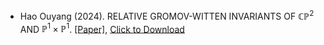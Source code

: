 - Hao Ouyang (2024). RELATIVE GROMOV-WITTEN INVARIANTS OF $\mathbb{CP}^2$ AND $\mathbb{P}^1\times\mathbb{P}^1$. [[Paper]](https://sustc.primo.exlibrisgroup.com.cn/permalink/86SUSTC_INST/hvjfdm/alma991001972229004181), <a href="static/assets/master%20thesis.pdf" download>Click to Download</a>


